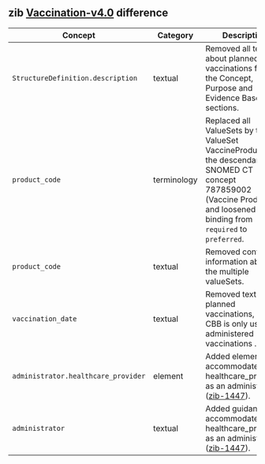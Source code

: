 ## zib [Vaccination-v4.0](https://zibs.nl/wiki/Vaccination-v4.0(2020EN)) difference

| Concept         | Category          | Description                             | 
|-----------------|-------------------|-----------------------------------------|
| `StructureDefinition.description` | textual | Removed all text about planned vaccinations from the Concept, Purpose and Evidence Base sections. |
|`product_code` | terminology | Replaced all ValueSets by the ValueSet VaccineProduct with the descendants of SNOMED CT concept 787859002 (Vaccine Product) and loosened the binding from `required` to `preferred`. |
|`product_code` | textual | Removed contextual information about the multiple valueSets. |
|`vaccination_date` | textual | Removed text about planned vaccinations, as this CBB is only used for administered vaccinations . |
|`administrator.healthcare_provider` | element | Added element to accommodate healthcare_providers as an administrator.([zib-1447](https://bits.nictiz.nl/browse/ZIB-1447)).| 
|`administrator` | textual | Added guidance to accommodate healthcare_providers as an administrator ([zib-1447](https://bits.nictiz.nl/browse/ZIB-1447)).|